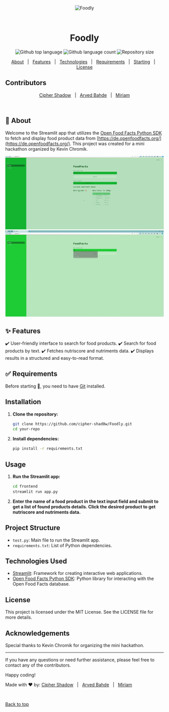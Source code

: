 <div align="center" id="top"> 
  <img src="./.github/app.gif" alt="Foodly" />

  &#xa0;

  <!-- <a href="https://foodly.streamlit.app">Demo</a> -->
</div>

<h1 align="center">Foodly</h1>

<p align="center">
  <img alt="Github top language" src="https://img.shields.io/github/languages/top/cipher-shad0w/foodly?color=56BEB8">

  <img alt="Github language count" src="https://img.shields.io/github/languages/count/cipher-shad0w/foodly?color=56BEB8">

  <img alt="Repository size" src="https://img.shields.io/github/repo-size/cipher-shad0w/foodly?color=56BEB8">
</p>


<p align="center">
  <a href="#dart-about">About</a> &#xa0; | &#xa0; 
  <a href="#sparkles-features">Features</a> &#xa0; | &#xa0;
  <a href="#rocket-technologies">Technologies</a> &#xa0; | &#xa0;
  <a href="#white_check_mark-requirements">Requirements</a> &#xa0; | &#xa0;
  <a href="#checkered_flag-starting">Starting</a> &#xa0; | &#xa0;
  <a href="#memo-license">License</a>
</p>

## Contributors

<p align="center">
  <a href="https://github.com/cipher-shad0w" target="_blank">Cipher Shadow</a> &#xa0; | &#xa0;
  <a href="https://github.com/arvedb" target="_blank">Arved Bahde</a> &#xa0; | &#xa0;
  <a href="https://github.com/mirixy" target="_blank">Miriam</a>
</p>

<br>

## :dart: About ##

Welcome to the Streamlit app that utilizes the [Open Food Facts Python SDK](https://github.com/openfoodfacts/openfoodfacts-python) to fetch and display food product data from [https://de.openfoodfacts.org/](https://de.openfoodfacts.org/). This project was created for a mini hackathon organized by Kevin Chromik.

![Demo Image](demo/Foodly_Demo_img.png)
![Demo Video](demo/Foodly_Demo_gif.gif)


## :sparkles: Features ##

:heavy_check_mark: User-friendly interface to search for food products.
:heavy_check_mark: Search for food products by text.
:heavy_check_mark: Fetches nutriscore and nutriments data. 
:heavy_check_mark: Displays results in a structured and easy-to-read format.

## :white_check_mark: Requirements ##

Before starting :checkered_flag:, you need to have [Git](https://git-scm.com) installed.


## Installation

1. **Clone the repository:**
   ```bash
   git clone https://github.com/cipher-shad0w/Foodly.git
   cd your-repo
   ```

2. **Install dependencies:**
   ```bash
   pip install -r requirements.txt
   ```

## Usage

1. **Run the Streamlit app:**
   ```bash
   cd frontend
   streamlit run app.py
   ```

3. **Enter the name of a food product in the text input field and submit to get a list of found products details. Click the desired product to get nutriscore and nutriments data.**

## Project Structure

- `test.py`: Main file to run the Streamlit app.
- `requirements.txt`: List of Python dependencies.

## Technologies Used

- [Streamlit](https://streamlit.io/): Framework for creating interactive web applications.
- [Open Food Facts Python SDK](https://github.com/openfoodfacts/openfoodfacts-python): Python library for interacting with the Open Food Facts database.

## License

This project is licensed under the MIT License. See the LICENSE file for more details.

## Acknowledgements

Special thanks to Kevin Chromik for organizing the mini hackathon.

---

If you have any questions or need further assistance, please feel free to contact any of the contributors.

Happy coding!


Made with :heart: by:
<a href="https://github.com/cipher-shad0w" target="_blank">Cipher Shadow</a> &#xa0; | &#xa0;
<a href="https://github.com/arvedb" target="_blank">Arved Bahde</a> &#xa0; | &#xa0;
<a href="https://github.com/mirixy" target="_blank">Miriam</a> 

&#xa0;

<a href="#top">Back to top</a>